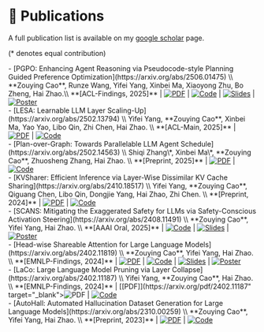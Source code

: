 # 📝 Publications

A full publication list is available on my [google scholar](https://scholar.google.com/citations?user=IIA4hMEAAAAJ&hl=zh-CN) page.

(* denotes equal contribution)
<div class='paper-box-text' markdown="1">
- [PGPO: Enhancing Agent Reasoning via Pseudocode-style Planning Guided Preference Optimization](https://arxiv.org/abs/2506.01475) \\
  **Zouying Cao**, Runze Wang, Yifei Yang, Xinbei Ma, Xiaoyong Zhu, Bo Zheng, Hai Zhao.\\
  **[ACL-Findings, 2025]** | <a href="https://arxiv.org/pdf/2506.01475" target="_blank"><img src='https://img.shields.io/badge/PDF-181717?style=flat&logo=arXiv&logoColor=red' alt='PDF'></a> | <a href="https://github.com/zouyingcao/PGPO" target="_blank"><img src="https://img.shields.io/badge/GitHub-181717?style=flat&logo=github&logoColor=white" alt="Code" /></a> | <a href="https://zouyingcao.github.io/_pages/files/PGPO-ACL 2025.pptx" target="_blank"><img src='https://img.shields.io/badge/Slides-181717?style=flat&logo=Slides&logoColor=white' alt='Slides'></a> | <a href="https://zouyingcao.github.io/_pages/files/PGPO-poster.pdf" target="_blank"><img src='https://img.shields.io/badge/Poster-181717?style=flat&logo=airplayvideo&logoColor=white' alt='Poster'></a>
</div>

<div class='paper-box-text' markdown="1">
- [LESA: Learnable LLM Layer Scaling-Up](https://arxiv.org/abs/2502.13794) \\
  Yifei Yang, **Zouying Cao**, Xinbei Ma, Yao Yao, Libo Qin, Zhi Chen, Hai Zhao. \\
 **[ACL-Main, 2025]** | <a href="https://arxiv.org/pdf/2502.13794" target="_blank"><img src='https://img.shields.io/badge/PDF-181717?style=flat&logo=arXiv&logoColor=red' alt='PDF'></a> | <a href="https://github.com/yangyifei729/LESA" target="_blank"><img src="https://img.shields.io/badge/GitHub-181717?style=flat&logo=github&logoColor=white" alt="Code" /></a> 
</div>

<div class='paper-box-text' markdown="1">
- [Plan-over-Graph: Towards Parallelable LLM Agent Schedule](https://arxiv.org/abs/2502.14563) \\
  Shiqi Zhang\*, Xinbei Ma\*, **Zouying Cao**, Zhuosheng Zhang, Hai Zhao. \\
 **[Preprint, 2025]** | <a href="https://arxiv.org/pdf/2502.14563" target="_blank"><img src='https://img.shields.io/badge/PDF-181717?style=flat&logo=arXiv&logoColor=red' alt='PDF'></a> | <a href="https://github.com/zsq259/Plan-over-Graph" target="_blank"><img src="https://img.shields.io/badge/GitHub-181717?style=flat&logo=github&logoColor=white" alt="Code" /></a> 
</div>

<div class='paper-box-text' markdown="1">
- [KVSharer: Efficient Inference via Layer-Wise Dissimilar KV Cache Sharing](https://arxiv.org/abs/2410.18517) \\
  Yifei Yang, **Zouying Cao**, Qiguang Chen, Libo Qin, Dongjie Yang, Hai Zhao, Zhi Chen. \\
  **[Preprint, 2024]** | <a href="https://arxiv.org/pdf/2410.18517" target="_blank"><img src='https://img.shields.io/badge/PDF-181717?style=flat&logo=arXiv&logoColor=red' alt='PDF'></a> | <a href="https://github.com/yangyifei729/KVSharer" target="_blank"><img src="https://img.shields.io/badge/GitHub-181717?style=flat&logo=github&logoColor=white" alt="Code" /></a>
</div>

<div class='paper-box-text' markdown="1">
- [SCANS: Mitigating the Exaggerated Safety for LLMs via Safety-Conscious Activation Steering](https://arxiv.org/abs/2408.11491) \\
  **Zouying Cao**, Yifei Yang, Hai Zhao. \\
  **[AAAI Oral, 2025]** | <a href="https://arxiv.org/pdf/2408.11491) | <a href="https://github.com/zouyingcao/SCANS" target="_blank"><img src="https://img.shields.io/badge/GitHub-181717?style=flat&logo=github&logoColor=white" alt="Code" /></a> | <a href="https://zouyingcao.github.io/_pages/files/AAAI 2025.pptx" target="_blank"><img src='https://img.shields.io/badge/Slides-181717?style=flat&logo=Slides&logoColor=white' alt='Slides'></a> | <a href="https://zouyingcao.github.io/_pages/files/SCANS-poster.pdf" target="_blank"><img src='https://img.shields.io/badge/Poster-181717?style=flat&logo=airplayvideo&logoColor=white' alt='Poster'></a>
</div>

<div class='paper-box-text' markdown="1">
- [Head-wise Shareable Attention for Large Language Models](https://arxiv.org/abs/2402.11819) \\
  **Zouying Cao**, Yifei Yang, Hai Zhao. \\
  **[EMNLP-Findings, 2024]** | <a href="https://arxiv.org/pdf/2402.11819" target="_blank"><img src='https://img.shields.io/badge/PDF-181717?style=flat&logo=arXiv&logoColor=red' alt='PDF'></a> | <a href="https://github.com/zouyingcao/DirectShare" target="_blank"><img src="https://img.shields.io/badge/GitHub-181717?style=flat&logo=github&logoColor=white" alt="Code" /></a> | <a href="https://zouyingcao.github.io/_pages/files/EMNLP 2024.pptx" target="_blank"><img src='https://img.shields.io/badge/Slides-181717?style=flat&logo=Slides&logoColor=white' alt='Slides'></a> | <a href="https://zouyingcao.github.io/_pages/files/DirectShare-poster.pdf" target="_blank"><img src='https://img.shields.io/badge/Poster-181717?style=flat&logo=airplayvideo&logoColor=white' alt='Poster'></a>

</div>

<div class='paper-box-text' markdown="1">
- [LaCo: Large Language Model Pruning via Layer Collapse](https://arxiv.org/abs/2402.11187) \\
  Yifei Yang, **Zouying Cao**, Hai Zhao. \\
  **[EMNLP-Findings, 2024]** | [[PDF]](https://arxiv.org/pdf/2402.11187" target="_blank"><img src='https://img.shields.io/badge/PDF-181717?style=flat&logo=arXiv&logoColor=red' alt='PDF'></a> | <a href="https://github.com/yangyifei729/LaCo" target="_blank"><img src="https://img.shields.io/badge/GitHub-181717?style=flat&logo=github&logoColor=white" alt="Code" /></a> 
</div>

<div class='paper-box-text' markdown="1">
- [AutoHall: Automated Hallucination Dataset Generation for Large Language Models](https://arxiv.org/abs/2310.00259) \\
  **Zouying Cao**, Yifei Yang, Hai Zhao. \\
  **[Preprint, 2023]** | <a href="https://arxiv.org/pdf/2310.00259" target="_blank"><img src='https://img.shields.io/badge/PDF-181717?style=flat&logo=arXiv&logoColor=red' alt='PDF'></a> | <a href="https://github.com/zouyingcao/AutoHall" target="_blank"><img src="https://img.shields.io/badge/GitHub-181717?style=flat&logo=github&logoColor=white" alt="Code" /></a> 
</div>
